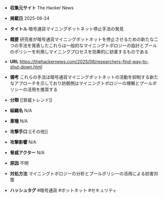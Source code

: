 - **収集元サイト**
The Hacker News

- **掲載日**
2025-06-24

- **タイトル**
暗号通貨マイニングボットネット停止手法の発見

- **概要**
研究者が暗号通貨マイニングボットネットを停止させるための新たな二つの手法を発表したこれらは一般的なマイニングトポロジーの設計とプールのポリシーを利用しマイニングプロセスを効果的に妨害するものである

- **URL**
https://thehackernews.com/2025/06/researchers-find-way-to-shut-down.html

- **備考**
これらの手法は暗号通貨マイニングボットネットの活動を抑制する新たなアプローチを示しており防御側はマイニングトポロジーの理解とプールポリシーの活用を推奨する

- **分類**
[[脅威トレンド]]

- **組織名**
N/A

- **業種**
N/A

- **攻撃手口**
[[その他]]

- **攻撃影響**
N/A

- **脅威アクター**
N/A

- **原因**
不明

- **対処方法**
マイニングトポロジーの分析とプールポリシーの活用による妨害対策

- **ハッシュタグ**
#暗号通貨 #ボットネット #セキュリティ
